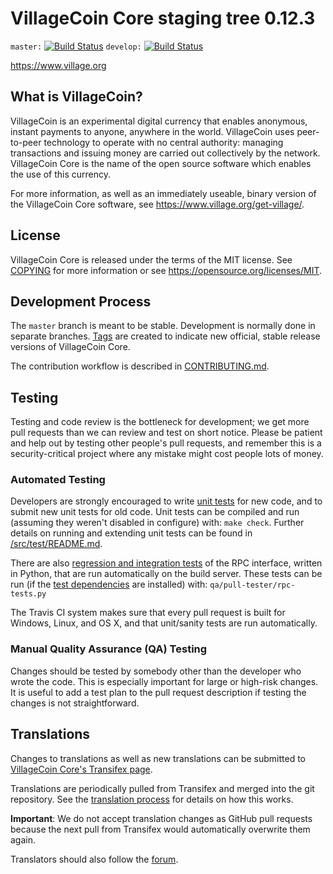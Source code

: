 VillageCoin Core staging tree 0.12.3
===============================

`master:` [![Build Status](https://travis-ci.org/dashpay/village.svg?branch=master)](https://travis-ci.org/dashpay/village) `develop:` [![Build Status](https://travis-ci.org/dashpay/village.svg?branch=develop)](https://travis-ci.org/dashpay/village/branches)

https://www.village.org


What is VillageCoin?
----------------

VillageCoin is an experimental digital currency that enables anonymous, instant
payments to anyone, anywhere in the world. VillageCoin uses peer-to-peer technology
to operate with no central authority: managing transactions and issuing money
are carried out collectively by the network. VillageCoin Core is the name of the open
source software which enables the use of this currency.

For more information, as well as an immediately useable, binary version of
the VillageCoin Core software, see https://www.village.org/get-village/.


License
-------

VillageCoin Core is released under the terms of the MIT license. See [COPYING](COPYING) for more
information or see https://opensource.org/licenses/MIT.

Development Process
-------------------

The `master` branch is meant to be stable. Development is normally done in separate branches.
[Tags](https://github.com/dashpay/village/tags) are created to indicate new official,
stable release versions of VillageCoin Core.

The contribution workflow is described in [CONTRIBUTING.md](CONTRIBUTING.md).

Testing
-------

Testing and code review is the bottleneck for development; we get more pull
requests than we can review and test on short notice. Please be patient and help out by testing
other people's pull requests, and remember this is a security-critical project where any mistake might cost people
lots of money.

### Automated Testing

Developers are strongly encouraged to write [unit tests](src/test/README.md) for new code, and to
submit new unit tests for old code. Unit tests can be compiled and run
(assuming they weren't disabled in configure) with: `make check`. Further details on running
and extending unit tests can be found in [/src/test/README.md](/src/test/README.md).

There are also [regression and integration tests](/qa) of the RPC interface, written
in Python, that are run automatically on the build server.
These tests can be run (if the [test dependencies](/qa) are installed) with: `qa/pull-tester/rpc-tests.py`

The Travis CI system makes sure that every pull request is built for Windows, Linux, and OS X, and that unit/sanity tests are run automatically.

### Manual Quality Assurance (QA) Testing

Changes should be tested by somebody other than the developer who wrote the
code. This is especially important for large or high-risk changes. It is useful
to add a test plan to the pull request description if testing the changes is
not straightforward.

Translations
------------

Changes to translations as well as new translations can be submitted to
[VillageCoin Core's Transifex page](https://www.transifex.com/projects/p/village/).

Translations are periodically pulled from Transifex and merged into the git repository. See the
[translation process](doc/translation_process.md) for details on how this works.

**Important**: We do not accept translation changes as GitHub pull requests because the next
pull from Transifex would automatically overwrite them again.

Translators should also follow the [forum](https://www.village.org/forum/topic/village-worldwide-collaboration.88/).
